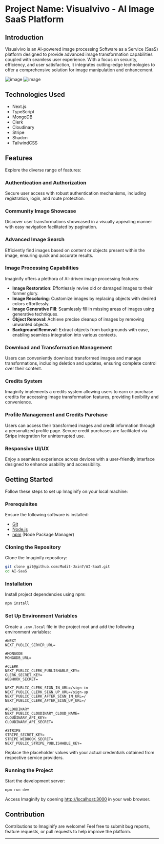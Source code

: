 # Project Name: Visualvivo - AI Image SaaS Platform

## Introduction
Visualvivo is an AI-powered image processing Software as a Service (SaaS) platform designed to provide advanced image transformation capabilities coupled with seamless user experience. With a focus on security, efficiency, and user satisfaction, it integrates cutting-edge technologies to offer a comprehensive solution for image manipulation and enhancement.

![image](https://github.com/Mudit-Jxin7/AI-SaaS/assets/97677133/7ba56aa1-0e41-4eda-b2f1-9b6b147bbb94)
![image](https://github.com/Mudit-Jxin7/AI-SaaS/assets/97677133/e39bf593-50d8-4239-8981-38559f75afc4)


## Technologies Used
- Next.js
- TypeScript
- MongoDB
- Clerk
- Cloudinary
- Stripe
- Shadcn
- TailwindCSS

## Features
Explore the diverse range of features:

### Authentication and Authorization
Secure user access with robust authentication mechanisms, including registration, login, and route protection.

### Community Image Showcase
Discover user transformations showcased in a visually appealing manner with easy navigation facilitated by pagination.

### Advanced Image Search
Efficiently find images based on content or objects present within the image, ensuring quick and accurate results.

### Image Processing Capabilities
Imaginify offers a plethora of AI-driven image processing features:
- **Image Restoration**: Effortlessly revive old or damaged images to their former glory.
- **Image Recoloring**: Customize images by replacing objects with desired colors effortlessly.
- **Image Generative Fill**: Seamlessly fill in missing areas of images using generative techniques.
- **Object Removal**: Achieve precise cleanup of images by removing unwanted objects.
- **Background Removal**: Extract objects from backgrounds with ease, enabling seamless integration into various contexts.

### Download and Transformation Management
Users can conveniently download transformed images and manage transformations, including deletion and updates, ensuring complete control over their content.

### Credits System
Imaginify implements a credits system allowing users to earn or purchase credits for accessing image transformation features, providing flexibility and convenience.

### Profile Management and Credits Purchase
Users can access their transformed images and credit information through a personalized profile page. Secure credit purchases are facilitated via Stripe integration for uninterrupted use.

### Responsive UI/UX
Enjoy a seamless experience across devices with a user-friendly interface designed to enhance usability and accessibility.

## Getting Started
Follow these steps to set up Imaginify on your local machine:

### Prerequisites
Ensure the following software is installed:
- [Git](https://git-scm.com/)
- [Node.js](https://nodejs.org/en)
- [npm](https://www.npmjs.com/) (Node Package Manager)

### Cloning the Repository
Clone the Imaginify repository:
```bash
git clone git@github.com:Mudit-Jxin7/AI-SaaS.git
cd AI-SaaS
```

### Installation
Install project dependencies using npm:
```bash
npm install
```

### Set Up Environment Variables
Create a `.env.local` file in the project root and add the following environment variables:
```env
#NEXT
NEXT_PUBLIC_SERVER_URL=

#MONGODB
MONGODB_URL=

#CLERK
NEXT_PUBLIC_CLERK_PUBLISHABLE_KEY=
CLERK_SECRET_KEY=
WEBHOOK_SECRET=

NEXT_PUBLIC_CLERK_SIGN_IN_URL=/sign-in
NEXT_PUBLIC_CLERK_SIGN_UP_URL=/sign-up
NEXT_PUBLIC_CLERK_AFTER_SIGN_IN_URL=/
NEXT_PUBLIC_CLERK_AFTER_SIGN_UP_URL=/

#CLOUDINARY
NEXT_PUBLIC_CLOUDINARY_CLOUD_NAME=
CLOUDINARY_API_KEY=
CLOUDINARY_API_SECRET=

#STRIPE
STRIPE_SECRET_KEY=
STRIPE_WEBHOOK_SECRET=
NEXT_PUBLIC_STRIPE_PUBLISHABLE_KEY=
```
Replace the placeholder values with your actual credentials obtained from respective service providers.

### Running the Project
Start the development server:
```bash
npm run dev
```
Access Imaginify by opening [http://localhost:3000](http://localhost:3000) in your web browser.

## Contribution
Contributions to Imaginify are welcome! Feel free to submit bug reports, feature requests, or pull requests to help improve the platform.

---
